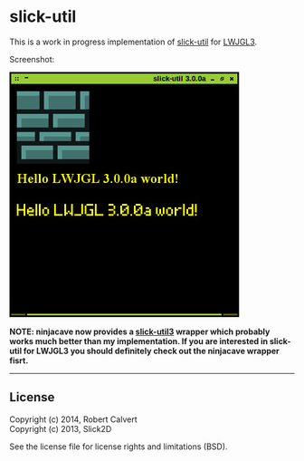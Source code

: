 # slick-util

This is a work in progress implementation of [slick-util] for [LWJGL3].

Screenshot:

![screenshot](screenshot.png)

**NOTE: ninjacave now provides a [slick-util3] wrapper which probably works much better than my implementation. If you are interested in slick-util for LWJGL3 you should definitely check out the ninjacave wrapper fisrt.**

---

## License

Copyright (c) 2014, Robert Calvert   
Copyright (c) 2013, Slick2D

See the license file for license rights and limitations (BSD).

[slick-util]:http://slick.ninjacave.com/
[LWJGL3]:http://www.lwjgl.org/
[slick-util3]:http://forum.lwjgl.org/index.php?topic=4800.msg29603#msg29603
